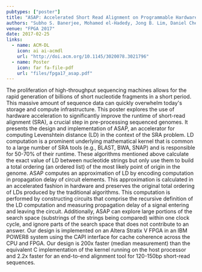 ```yaml
---
pubtypes: ["poster"]
title: "ASAP: Accelerated Short Read Alignment on Programmable Hardware"
authors: "Subho S. Banerjee, Mohamed el-Hadedy, Jong B. Lim, Daniel Chen, Zbigniew T. Kalbarczyk, Deming Chen and Ravishankar K. Iyer"
venue: "FPGA 2017"
date: 2017-02-25
links:
  - name: ACM-DL
    icon: ai ai-acmdl
    url: "http://doi.acm.org/10.1145/3020078.3021796"
  - name: Poster
    icon: far fa-file-pdf
    url: "files/fpga17_asap.pdf"
---
```


The proliferation of high-throughput sequencing machines allows for the rapid generation of billions of short nucleotide
fragments in a short period. This massive amount of sequence data can quickly overwhelm today's storage and compute
infrastructure. This poster explores the use of hardware acceleration to significantly improve the runtime of short-read
alignment (SRA), a crucial step in pre-processing sequenced genomes. It presents the design and implementation of ASAP,
an accelerator for computing Levenshtein distance (LD) in the context of the SRA problem. LD computation is a prominent
underlying mathematical kernel that is common to a large number of SRA tools (e.g., BLAST, BWA, SNAP) and is responsible
for 50-70% of their runtime. These algorithms mentioned above calculate the exact value of LD between nucleotide strings
but only use them to build a total ordering (an ordered list) of the most likely point of origin in the genome. ASAP
computes an approximation of LD by encoding computation in propagation delay of circuit elements. This approximation is
calculated in an accelerated fashion in hardware and preserves the original total ordering of LDs produced by the
traditional algorithms. This computation is performed by constructing circuits that comprise the recursive definition of
the LD computation and measuring propagation delay of a signal entering and leaving the circuit. Additionally, ASAP can
explore large portions of the search space (substrings of the strings being compared) within one clock cycle, and ignore
parts of the search space that does not contribute to an answer. Our design is implemented on an Altera Stratix V FPGA
in an IBM POWER8 system using the CAPI interface for cache coherence across the CPU and FPGA. Our design is 200x faster
(median measurement) than the equivalent C implementation of the kernel running on the host processor and 2.2x faster
for an end-to-end alignment tool for 120-150bp short-read sequences.
